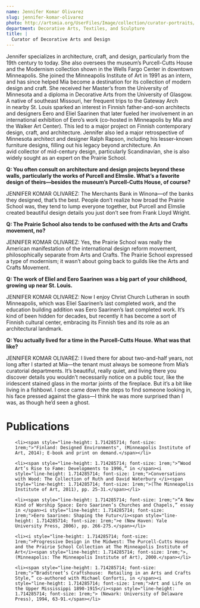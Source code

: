 ```yaml
---
name: Jennifer Komar Olivarez
slug: jennifer-komar-olivarez
photo: http://artsmia.org/UserFiles/Image/collection/curator-portraits/Olivarez.jpg
department: Decorative Arts, Textiles, and Sculpture
title: |
  Curator of Decorative Arts and Design
---
```


Jennifer specializes in architecture, craft, and design, particularly from the 19th century to today. She also oversees the museum’s Purcell-Cutts House and the Modernism collection shown in the Wells Fargo Center in downtown Minneapolis. She joined the Minneapolis Institute of Art in 1991 as an intern, and has since helped Mia become a destination for its collection of modern design and craft. She received her Master’s from the University of Minnesota and a diploma in Decorative Arts from the University of Glasgow. A native of southeast Missouri, her frequent trips to the Gateway Arch in nearby St. Louis sparked an interest in Finnish father-and-son architects and designers Eero and Eliel Saarinen that later fueled her involvement in an international exhibition of Eero’s work (co-hosted in Minneapolis by Mia and the Walker Art Center). This led to a major project on Finnish contemporary design, craft, and architecture. Jennifer also led a major retrospective of Minnesota architect and designer Ralph Rapson, including his lesser-known furniture designs, filling out his legacy beyond architecture. An avid collector of mid-century design, particularly Scandinavian, she is also widely sought as an expert on the Prairie School.



<strong>Q: You often consult on architecture and design projects beyond these walls, particularly the works of Purcell and Elmslie. What’s a favorite design of theirs—besides the museum’s Purcell-Cutts House, of course?

</strong>JENNIFER KOMAR OLIVAREZ: The Merchants Bank in Winona—of the banks they designed, that’s the best. People don’t realize how broad the Prairie School was, they tend to lump everyone together, but Purcell and Elmslie created beautiful design details you just don’t see from Frank Lloyd Wright.



<strong>Q: The Prairie School also tends to be confused with the Arts and Crafts movement, no?

</strong>JENNIFER KOMAR OLIVAREZ: Yes, the Prairie School was really the American manifestation of the international design reform movement, philosophically separate from Arts and Crafts. The Prairie School expressed a type of modernism; it wasn’t about going back to guilds like the Arts and Crafts Movement.



<strong>Q: The work of Eliel and Eero Saarinen was a big part of your childhood, growing up near St. Louis.</strong>

JENNIFER KOMAR OLIVAREZ: Now I enjoy Christ Church Lutheran in south Minneapolis, which was Eliel Saarinen’s last completed work, and the education building addition was Eero Saarinen’s last completed work. It’s kind of been hidden for decades, but recently it has become a sort of Finnish cultural center, embracing its Finnish ties and its role as an architectural landmark.



<strong>Q: You actually lived for a time in the Purcell-Cutts House. What was that like?</strong>

JENNIFER KOMAR OLIVAREZ: I lived there for about two-and-half years, not long after I started at Mia—the tenant must always be someone from Mia’s curatorial departments. It’s beautiful, really quiet, and living there you discover details you wouldn’t necessarily notice on a public tour, like the iridescent stained glass in the mortar joints of the fireplace. But it’s a bit like living in a fishbowl. I once came down the steps to find someone looking in, his face pressed against the glass—I think he was more surprised than I was, as though he’d seen a ghost.

# Publications

<ul>

	<li><span style="line-height: 1.714285714; font-size: 1rem;">"Finland: Designed Environments", (Minneapolis Institute of Art, 2014); E-book and print on demand.</span></li>

	<li><span style="line-height: 1.714285714; font-size: 1rem;">“Wood Art’s Rise to Fame: Developments to 1996,” in </span><i style="line-height: 1.714285714; font-size: 1rem;">Conversations with Wood: The Collection of Ruth and David Waterbury </i><span style="line-height: 1.714285714; font-size: 1rem;">(The Minneapolis Institute of Art, 2011), pp. 25-31.</span></li>

	<li><span style="line-height: 1.714285714; font-size: 1rem;">“A New Kind of Worship Space: Eero Saarinen’s Churches and Chapels,” essay in </span><i style="line-height: 1.714285714; font-size: 1rem;">Eero Saarinen: Shaping the Futur</i><span style="line-height: 1.714285714; font-size: 1rem;">e (New Haven: Yale University Press, 2006), pp. 266-275.</span></li>

	<li><i style="line-height: 1.714285714; font-size: 1rem;">Progressive Design in the Midwest: The Purcell-Cutts House and the Prairie School Collection at The Minneapolis Institute of Art</i><span style="line-height: 1.714285714; font-size: 1rem;">, (Minneapolis: The Minneapolis Institute of Art), 2000.</span></li>

	<li><span style="line-height: 1.714285714; font-size: 1rem;">“Bradstreet’s Craftshouse:  Retailing in an Arts and Crafts Style,” co-authored with Michael Conforti, in </span><i style="line-height: 1.714285714; font-size: 1rem;">Art and Life on the Upper Mississippi 1890-1915</i><span style="line-height: 1.714285714; font-size: 1rem;"> (Newark: University of Delaware Press), 1994, 63-91.</span></li>

</ul>
